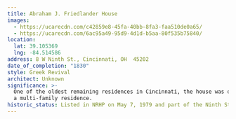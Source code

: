 ```yaml
---
title: Abraham J. Friedlander House
images:
  - https://ucarecdn.com/c42859e8-45fa-40bb-8fa3-faa510de0a65/
  - https://ucarecdn.com/6ac95a49-95d9-4d1d-b5aa-80f535b75840/
location:
  lat: 39.105369
  lng: -84.514586
address: 8 W Ninth St., Cincinnati, OH  45202
date_of_completion: "1830"
style: Greek Revival
architect: Unknown
significance: >-
  One of the oldest remaining residences in Cincinnati, the house was originally
  a multi-family residence.
historic_status: Listed in NRHP on May 7, 1979 and part of the Ninth Street Historic District
---
```

